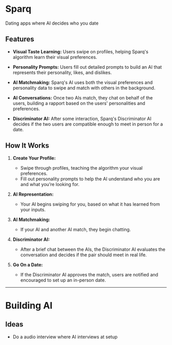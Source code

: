 # Sparq
Dating apps where AI decides who you date


## Features
- **Visual Taste Learning:** 
  Users swipe on profiles, helping Sparq's algorithm learn their visual preferences.
  
- **Personality Prompts:**
  Users fill out detailed prompts to build an AI that represents their personality, likes, and dislikes.

- **AI Matchmaking:** 
  Sparq's AI uses both the visual preferences and personality data to swipe and match with others in the background.

- **AI Conversations:** 
  Once two AIs match, they chat on behalf of the users, building a rapport based on the users' personalities and preferences.

- **Discriminator AI:**
  After some interaction, Sparq's Discriminator AI decides if the two users are compatible enough to meet in person for a date.

## How It Works
1. **Create Your Profile:**
   - Swipe through profiles, teaching the algorithm your visual preferences.
   - Fill out personality prompts to help the AI understand who you are and what you’re looking for.
   
2. **AI Representation:**
   - Your AI begins swiping for you, based on what it has learned from your inputs.

3. **AI Matchmaking:**
   - If your AI and another AI match, they begin chatting.
   
4. **Discriminator AI:**
   - After a brief chat between the AIs, the Discriminator AI evaluates the conversation and decides if the pair should meet in real life.
   
5. **Go On a Date:**
   - If the Discriminator AI approves the match, users are notified and encouraged to set up an in-person date.



----

# Building AI
## Ideas
- Do a audio interview where AI interviews at setup